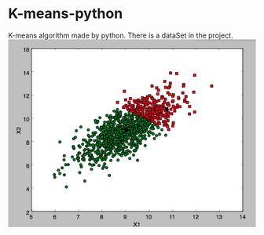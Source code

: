 K-means-python
==============

K-means  algorithm made by python.
There is a dataSet in the project.
![K-means](/effect.png)
